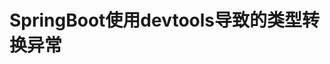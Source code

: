 



# SpringBoot使用devtools导致的类型转换异常  
<!-- 

https://blog.csdn.net/m0_38043362/article/details/78064539
-->


